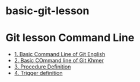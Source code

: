 # basic-git-lesson
# Git lesson Command Line
- [1. Basic Command Line of Git English](gitCommandLlineLesson.md)
- [2. Basic COmmand line of Git Khmer](gitCommandLineLessonKhmer.md)
- [3. Procedure Definition](procedure.md)
- [4. Trigger definition](trigger1.md)
